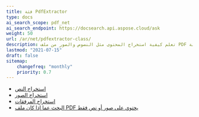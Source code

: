 ```yaml
---
title: فئة PdfExtractor
type: docs
ai_search_scope: pdf_net
ai_search_endpoint: https://docsearch.api.aspose.cloud/ask
weight: 50
url: /ar/net/pdfextractor-class/
description: تعلم كيفية استخراج المحتوى مثل النصوص والصور من ملف PDF باستخدام فئة PDFExtractor في .NET مع Aspose.PDF.
lastmod: "2021-07-15"
draft: false
sitemap:
    changefreq: "monthly"
    priority: 0.7
---
```

- [استخراج النص](/pdf/ar/net/extract-text/)
- [استخراج الصور](/pdf/ar/net/extract-images/)
- [استخراج المرفقات](/pdf/ar/net/extract-attachments/)
- [البحث عما إذا كان ملف PDF يحتوي على صور أو نص فقط](/pdf/ar/net/find-whether-pdf-file-contains-images-or-text-only/)